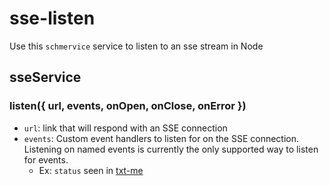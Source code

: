 # sse-listen

Use this `schmervice` service to listen to an sse stream in Node

## sseService
### listen({ url, events, onOpen, onClose, onError })
- `url`: link that will respond with an SSE connection
- `events`:
Custom event handlers to listen for on the SSE connection.
Listening on named events is currently the only supported way to listen for events.
  - Ex: `status` seen in [txt-me](https://github.com/wswoodruff/txt-me/blob/master/lib/expose/commands.js#L32-L53)
